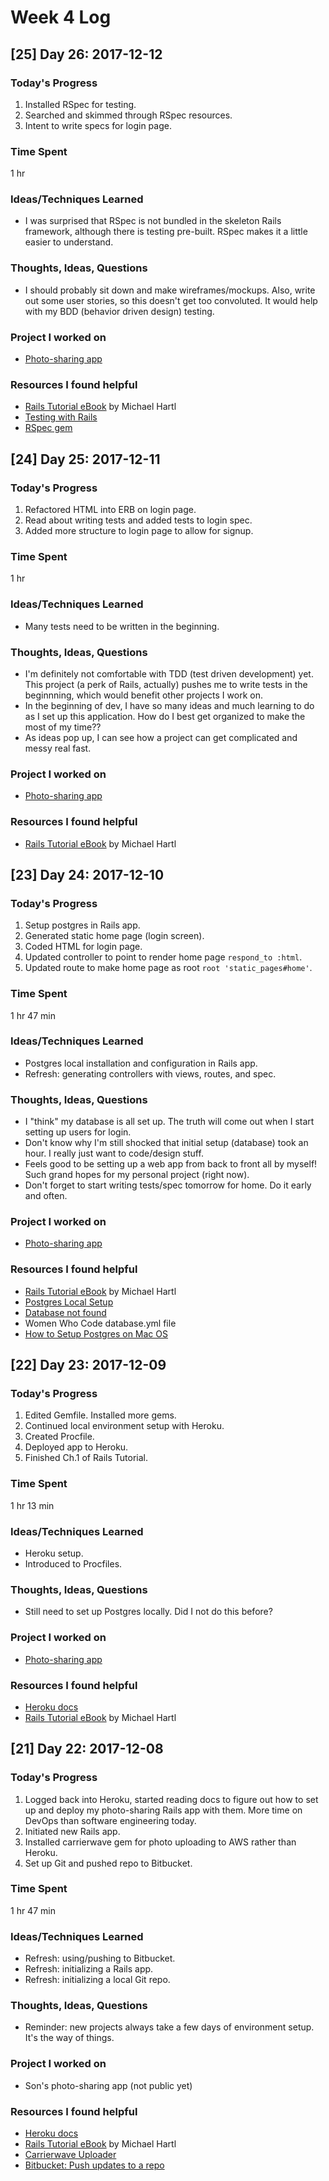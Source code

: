 # Week 4 Log

## [25] Day 26: 2017-12-12

### Today's Progress

1. Installed RSpec for testing.
2. Searched and skimmed through RSpec resources.
3. Intent to write specs for login page.

### Time Spent

1 hr

### Ideas/Techniques Learned

- I was surprised that RSpec is not bundled in the skeleton Rails framework, although there is testing pre-built. RSpec makes it a little easier to understand.

### Thoughts, Ideas, Questions

- I should probably sit down and make wireframes/mockups. Also, write out some user stories, so this doesn't get too convoluted. It would help with my BDD (behavior driven design) testing.

### Project I worked on

- [Photo-sharing app](https://ancient-reef-60958.herokuapp.com/)

### Resources I found helpful

- [Rails Tutorial eBook](https://www.railstutorial.org/book) by Michael Hartl
- [Testing with Rails](http://guides.rubyonrails.org/testing.html)
- [RSpec gem](https://github.com/rspec/rspec)

## [24] Day 25: 2017-12-11

### Today's Progress

1. Refactored HTML into ERB on login page.
2. Read about writing tests and added tests to login spec.
3. Added more structure to login page to allow for signup.

### Time Spent

1 hr

### Ideas/Techniques Learned

- Many tests need to be written in the beginning.

### Thoughts, Ideas, Questions

- I'm definitely not comfortable with TDD (test driven development) yet. This project (a perk of Rails, actually) pushes me to write tests in the beginnning, which would benefit other projects I work on.
- In the beginning of dev, I have so many ideas and much learning to do as I set up this application. How do I best get organized to make the most of my time??
- As ideas pop up, I can see how a project can get complicated and messy real fast.

### Project I worked on

- [Photo-sharing app](https://ancient-reef-60958.herokuapp.com/)

### Resources I found helpful

- [Rails Tutorial eBook](https://www.railstutorial.org/book) by Michael Hartl

## [23] Day 24: 2017-12-10

### Today's Progress

1. Setup postgres in Rails app.
2. Generated static home page (login screen).
3. Coded HTML for login page.
4. Updated controller to point to render home page `respond_to :html`.
5. Updated route to make home page as root `root 'static_pages#home'`.

### Time Spent

1 hr 47 min

### Ideas/Techniques Learned

- Postgres local installation and configuration in Rails app.
- Refresh: generating controllers with views, routes, and spec.

### Thoughts, Ideas, Questions

- I "think" my database is all set up. The truth will come out when I start setting up users for login.
- Don't know why I'm still shocked that initial setup (database) took an hour. I really just want to code/design stuff.
- Feels good to be setting up a web app from back to front all by myself! Such grand hopes for my personal project (right now).
- Don't forget to start writing tests/spec tomorrow for home. Do it early and often.

### Project I worked on

- [Photo-sharing app](https://ancient-reef-60958.herokuapp.com/)

### Resources I found helpful

- [Rails Tutorial eBook](https://www.railstutorial.org/book) by Michael Hartl
- [Postgres Local Setup](https://devcenter.heroku.com/articles/heroku-postgresql#local-setup)
- [Database not found](https://stackoverflow.com/questions/17633422/psql-fatal-database-user-does-not-exist)
- Women Who Code database.yml file
- [How to Setup Postgres on Mac OS](https://launchschool.com/blog/how-to-install-postgresql-on-a-mac)

## [22] Day 23: 2017-12-09

### Today's Progress

1. Edited Gemfile. Installed more gems.
2. Continued local environment setup with Heroku.
3. Created Procfile.
4. Deployed app to Heroku.
5. Finished Ch.1 of Rails Tutorial.

### Time Spent

1 hr 13 min

### Ideas/Techniques Learned

- Heroku setup.
- Introduced to Procfiles.

### Thoughts, Ideas, Questions

- Still need to set up Postgres locally. Did I not do this before?

### Project I worked on

- [Photo-sharing app](https://ancient-reef-60958.herokuapp.com/)

### Resources I found helpful

- [Heroku docs](https://devcenter.heroku.com/)
- [Rails Tutorial eBook](https://www.railstutorial.org/book) by Michael Hartl

## [21] Day 22: 2017-12-08

### Today's Progress

1. Logged back into Heroku, started reading docs to figure out how to set up and deploy my photo-sharing Rails app with them. More time on DevOps than software engineering today.
2. Initiated new Rails app.
3. Installed carrierwave gem for photo uploading to AWS rather than Heroku.
4. Set up Git and pushed repo to Bitbucket.

### Time Spent

1 hr 47 min

### Ideas/Techniques Learned

- Refresh: using/pushing to Bitbucket.
- Refresh: initializing a Rails app.
- Refresh: initializing a local Git repo.

### Thoughts, Ideas, Questions

- Reminder: new projects always take a few days of environment setup. It's the way of things.

### Project I worked on

- Son's photo-sharing app (not public yet)

### Resources I found helpful

- [Heroku docs](https://devcenter.heroku.com/articles/how-heroku-works)
- [Rails Tutorial eBook](https://www.railstutorial.org/book) by Michael Hartl
- [Carrierwave Uploader](https://github.com/carrierwaveuploader/carrierwave)
- [Bitbucket: Push updates to a repo](https://confluence.atlassian.com/bitbucket/push-updates-to-a-repo-221449525.html)
